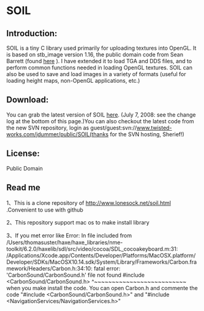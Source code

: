 # SOIL

## Introduction:

 SOIL is a tiny C library used primarily for uploading textures into OpenGL. It is based on stb_image version 1.16, the public domain code from Sean Barrett (found [here](https://github.com/nothings/stb) ). I have extended it to load TGA and DDS files, and to perform common functions needed in loading OpenGL textures. SOIL can also be used to save and load images in a variety of formats (useful for loading height maps, non-OpenGL applications, etc.)

## Download: 

 You can grab the latest version of SOIL [here](http://www.lonesock.net/soil.html). (July 7, 2008: see the change log at the bottom of this page.)You can also checkout the latest code from the new SVN repository, login as guest/guest:svn://www.twisted-works.com/jdummer/public/SOIL(thanks for the SVN hosting, Sherief!) 

## License: 
 Public Domain 
 
 ## Read me
 1、This is a clone repository of http://www.lonesock.net/soil.html  .Convenient to use with github
 
 2、This repository support mac os to make install library

 3、If you met error like 
 Error: In file included from /Users/thomasuster/haxe/haxe_libraries/nme-toolkit/6.2.0/haxelib/sdl/src/video/cocoa/SDL_cocoakeyboard.m:31:
/Applications/Xcode.app/Contents/Developer/Platforms/MacOSX.platform/Developer/SDKs/MacOSX10.14.sdk/System/Library/Frameworks/Carbon.framework/Headers/Carbon.h:34:10: fatal error: 'CarbonSound/CarbonSound.h' file not found
#include <CarbonSound/CarbonSound.h>
         ^~~~~~~~~~~~~~~~~~~~~~~~~~~
   when you make install the code. You can open Carbon.h and commente the code "#include <CarbonSound/CarbonSound.h>" and "#include <NavigationServices/NavigationServices.h>" 
